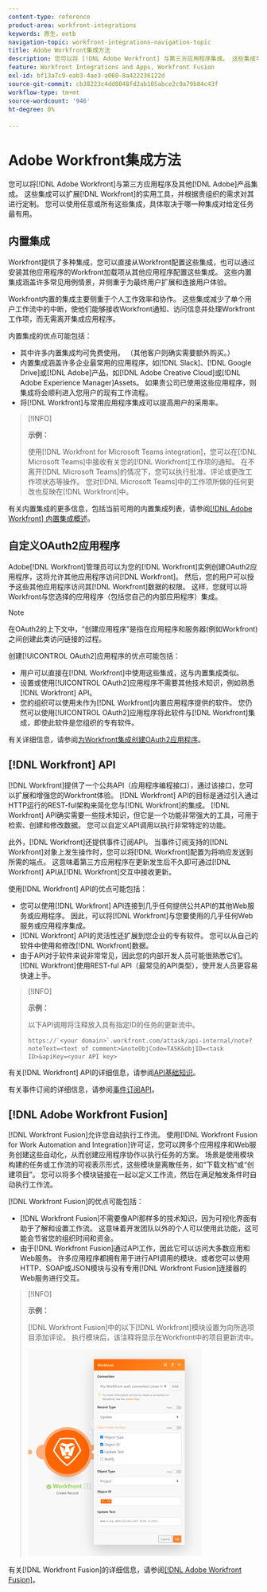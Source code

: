 ```yaml
---
content-type: reference
product-area: workfront-integrations
keywords: 原生，ootb
navigation-topic: workfront-integrations-navigation-topic
title: Adobe Workfront集成方法
description: 您可以将 [!DNL Adobe Workfront] 与第三方应用程序集成。 这些集成可以扩展 [!DNL Workfront] 的实用工具，并根据贵组织的需求对其进行定制。 您可以使用任意或所有这些集成，具体取决于哪一种集成对给定任务最有用。
feature: Workfront Integrations and Apps, Workfront Fusion
exl-id: bf13a7c9-eab3-4ae3-a060-8a422236122d
source-git-commit: cb38223c4dd8048fd2ab105abce2c9a79b84c43f
workflow-type: tm+mt
source-wordcount: '946'
ht-degree: 0%

---
```


# Adobe Workfront集成方法

您可以将[!DNL Adobe Workfront]与第三方应用程序及其他[!DNL Adobe]产品集成。 这些集成可以扩展[!DNL Workfront]的实用工具，并根据贵组织的需求对其进行定制。 您可以使用任意或所有这些集成，具体取决于哪一种集成对给定任务最有用。

## 内置集成

Workfront提供了多种集成，您可以直接从Workfront配置这些集成，也可以通过安装其他应用程序的Workfront加载项从其他应用程序配置这些集成。 这些内置集成涵盖许多常见用例情景，并侧重于为最终用户扩展和连接用户体验。

Workfront内置的集成主要侧重于个人工作效率和协作。 这些集成减少了单个用户工作流中的中断，使他们能够接收Workfront通知、访问信息并处理Workfront工作项，而无需离开集成应用程序。

内置集成的优点可能包括：

* 其中许多内置集成均可免费使用。 （其他客户则确实需要额外购买。）
* 内置集成涵盖许多企业最常用的应用程序，如[!DNL Slack]、[!DNL Google Drive]或[!DNL Adobe]产品，如[!DNL Adobe Creative Cloud]或[!DNL Adobe Experience Manager]Assets。 如果贵公司已使用这些应用程序，则集成将会顺利进入您用户的现有工作流程。
* 将[!DNL Workfront]与常用应用程序集成可以提高用户的采用率。

>[!INFO]
>
>**示例：**
>
>使用[!DNL Workfront for Microsoft Teams integration]，您可以在[!DNL Microsoft Teams]中接收有关您的[!DNL Workfront]工作项的通知。 在不离开[!DNL Microsoft Teams]的情况下，您可以执行批准、评论或更改工作项状态等操作。 您对[!DNL Microsoft Teams]中的工作项所做的任何更改也反映在[!DNL Workfront]中。

有关内置集成的更多信息，包括当前可用的内置集成列表，请参阅[[!DNL Adobe Workfront] 内置集成概述](../workfront-integrations-and-apps/built-in-integrations-non-admin.md)。

## 自定义OAuth2应用程序

Adobe[!DNL Workfront]管理员可以为您的[!DNL Workfront]实例创建OAuth2应用程序，这将允许其他应用程序访问[!DNL Workfront]。 然后，您的用户可以授予这些其他应用程序访问其[!DNL Workfront]数据的权限。 这样，您就可以将Workfront与您选择的应用程序（包括您自己的内部应用程序）集成。

>[!NOTE]
>
>在OAuth2的上下文中，“创建应用程序”是指在应用程序和服务器(例如Workfront)之间创建此类访问链接的过程。

创建[!UICONTROL OAuth2]应用程序的优点可能包括：

* 用户可以直接在[!DNL Workfront]中使用这些集成，这与内置集成类似。
* 设置或使用[!UICONTROL OAuth2]应用程序不需要其他技术知识，例如熟悉[!DNL Workfront] API。
* 您的组织可以使用未作为[!DNL Workfront]内置应用程序提供的软件。 您仍然可以使用[!UICONTROL OAuth2]应用程序将此软件与[!DNL Workfront]集成，即使此软件是您组织的专有软件。

有关详细信息，请参阅[为Workfront集成创建OAuth2应用程序](../administration-and-setup/configure-integrations/create-oauth-application.md)。

## [!DNL Workfront] API

[!DNL Workfront]提供了一个公共API（应用程序编程接口），通过该接口，您可以扩展和增强您的Workfront体验。 [!DNL Workfront] API的目标是通过引入通过HTTP运行的REST-ful架构来简化您与[!DNL Workfront]的集成。 [!DNL Workfront] API确实需要一些技术知识，但它是一个功能非常强大的工具，可用于检索、创建和修改数据。 您可以自定义API调用以执行非常特定的功能。

此外，[!DNL Workfront]还提供事件订阅API。 当事件订阅支持的[!DNL Workfront]对象上发生操作时，您可以将[!DNL Workfront]配置为将响应发送到所需的端点。 这意味着第三方应用程序在更新发生后不久即可通过[!DNL Workfront] API从[!DNL Workfront]交互中接收更新。

使用[!DNL Workfront] API的优点可能包括：

* 您可以使用[!DNL Workfront] API连接到几乎任何提供公共API的其他Web服务或应用程序。 因此，可以将[!DNL Workfront]与您要使用的几乎任何Web服务或应用程序集成。
* [!DNL Workfront] API的灵活性还扩展到您企业的专有软件。 您可以从自己的软件中使用和修改[!DNL Workfront]数据。
* 由于API对于软件来说非常常见，因此您的内部开发人员可能很熟悉它们。 [!DNL Workfront]使用REST-ful API（最常见的API类型），使开发人员更容易快速上手。

>[!INFO]
>
>**示例：**
>
>以下API调用将注释放入具有指定ID的任务的更新流中。
>
>```
>https://`<your domain>`.workfront.com/attask/api-internal/note?noteText=<text of comment>&noteObjCode=TASK&objID=<task ID>&apiKey=<your API key>
>```

有关[!DNL Workfront] API的详细信息，请参阅[API基础知识](../wf-api/general/api-basics.md)。

有关事件订阅的详细信息，请参阅[事件订阅API](../wf-api/general/event-subs-api.md)。

## [!DNL Adobe Workfront Fusion]

[!DNL Workfront Fusion]允许您自动执行工作流。 使用[!DNL Workfront Fusion for Work Automation and Integration]许可证，您可以跨多个应用程序和Web服务创建这些自动化，从而创建应用程序协作以执行任务的方案。 场景是使用模块构建的任务或工作流的可视表示形式，这些模块是离散任务，如“下载文档”或“创建项目”。 您可以将多个模块链接在一起以定义工作流，然后在满足触发条件时自动执行工作流。

[!DNL Workfront Fusion]的优点可能包括：

* [!DNL Workfront Fusion]不需要像API那样多的技术知识，因为可视化界面有助于了解和设置工作流。 这意味着开发团队以外的个人可以使用此功能，这可能会节省您的组织时间和资金。
* 由于[!DNL Workfront Fusion]通过API工作，因此它可以访问大多数应用和Web服务。 许多应用程序都拥有用于进行API调用的模块，或者您可以使用HTTP、SOAP或JSON模块与没有专用[!DNL Workfront Fusion]连接器的Web服务进行交互。

>[!INFO]
>
>**示例：**
>
>[!DNL Workfront Fusion]中的以下[!DNL Workfront]模块设置为向所选项目添加评论。 执行模块后，该注释将显示在Workfront中的项目更新流中。
>
>![](assets/fusion-example-comment-350x416.png)

有关[!DNL Workfront Fusion]的详细信息，请参阅[[!DNL Adobe Workfront Fusion]](https://experienceleague.adobe.com/en/docs/workfront-fusion/using/home)。
